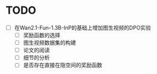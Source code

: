 # TODO

- [ ] 在Wan2.1-Fun-1.3B-InP的基础上增加图生视频的DPO实验
    - [ ] 奖励函数的选择
    - [ ] 图生视频数据集的构建
    - [ ] 论文的阅读
    - [ ] 细节的分析
    - [ ] 是否存在直接在隐空间的奖励函数